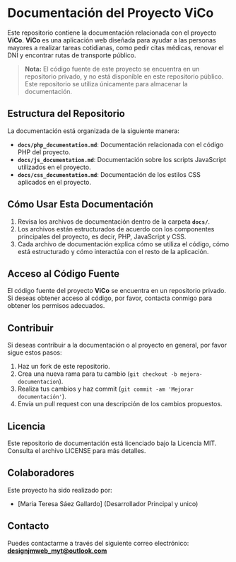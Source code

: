 # Documentación del Proyecto ViCo

Este repositorio contiene la documentación relacionada con el proyecto **ViCo**. **ViCo** es una aplicación web diseñada para ayudar a las personas mayores a realizar tareas cotidianas, como pedir citas médicas, renovar el DNI y encontrar rutas de transporte público.

> **Nota:** El código fuente de este proyecto se encuentra en un repositorio privado, y no está disponible en este repositorio público. Este repositorio se utiliza únicamente para almacenar la documentación.

## Estructura del Repositorio

La documentación está organizada de la siguiente manera:

- **`docs/php_documentation.md`**: Documentación relacionada con el código PHP del proyecto.
- **`docs/js_documentation.md`**: Documentación sobre los scripts JavaScript utilizados en el proyecto.
- **`docs/css_documentation.md`**: Documentación de los estilos CSS aplicados en el proyecto.

## Cómo Usar Esta Documentación

1. Revisa los archivos de documentación dentro de la carpeta **`docs/`**.
2. Los archivos están estructurados de acuerdo con los componentes principales del proyecto, es decir, PHP, JavaScript y CSS.
3. Cada archivo de documentación explica cómo se utiliza el código, cómo está estructurado y cómo interactúa con el resto de la aplicación.

## Acceso al Código Fuente

El código fuente del proyecto **ViCo** se encuentra en un repositorio privado. Si deseas obtener acceso al código, por favor, contacta conmigo para obtener los permisos adecuados.

## Contribuir

Si deseas contribuir a la documentación o al proyecto en general, por favor sigue estos pasos:

1. Haz un fork de este repositorio.
2. Crea una nueva rama para tu cambio (`git checkout -b mejora-documentacion`).
3. Realiza tus cambios y haz commit (`git commit -am 'Mejorar documentación'`).
4. Envía un pull request con una descripción de los cambios propuestos.

## Licencia

Este repositorio de documentación está licenciado bajo la Licencia MIT. Consulta el archivo LICENSE para más detalles.

## Colaboradores

Este proyecto ha sido realizado por:

- [Maria Teresa Sáez Gallardo] (Desarrollador Principal y unico)

## Contacto

Puedes contactarme a través del siguiente correo electrónico:  
**designjmweb_myt@outlook.com**

